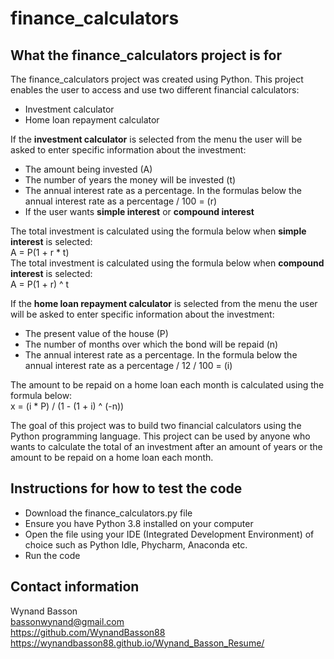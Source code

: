 # finance_calculators
## What the finance_calculators project is for
The finance_calculators project was created using Python. This project enables the user to access and use two different financial calculators:
* Investment calculator
* Home loan repayment calculator

If the **investment calculator** is selected from the menu the user will be asked to enter specific information about the investment:
* The amount being invested (A)
* The number of years the money will be invested (t)
* The annual interest rate as a percentage. In the formulas below the annual interest rate as a percentage / 100 = (r)
* If the user wants **simple interest** or **compound interest**

The total investment is calculated using the formula below when **simple interest** is selected:  
A = P(1 + r * t)  
The total investment is calculated using the formula below when **compound interest** is selected:  
A = P(1 + r) ^ t

If the **home loan repayment calculator** is selected from the menu the user will be asked to enter specific information about the investment:
* The present value of the house (P)
* The number of months over which the bond will be repaid (n)
* The annual interest rate as a percentage. In the formula below the annual interest rate as a percentage / 12 / 100 = (i)

The amount to be repaid on a home loan each month is calculated using the formula below:  
x = (i * P) / (1 - (1 + i) ^ (-n))

The goal of this project was to build two financial calculators using the Python programming language. 
This project can be used by anyone who wants to calculate the total of an investment after an amount of years or the amount to be repaid on a home loan each month. 

## Instructions for how to test the code
* Download the finance_calculators.py file
* Ensure you have Python 3.8 installed on your computer
* Open the file using your IDE (Integrated Development Environment) of choice such as Python Idle, Phycharm, Anaconda etc.
* Run the code

## Contact information
Wynand Basson  
bassonwynand@gmail.com  
https://github.com/WynandBasson88
https://wynandbasson88.github.io/Wynand_Basson_Resume/
